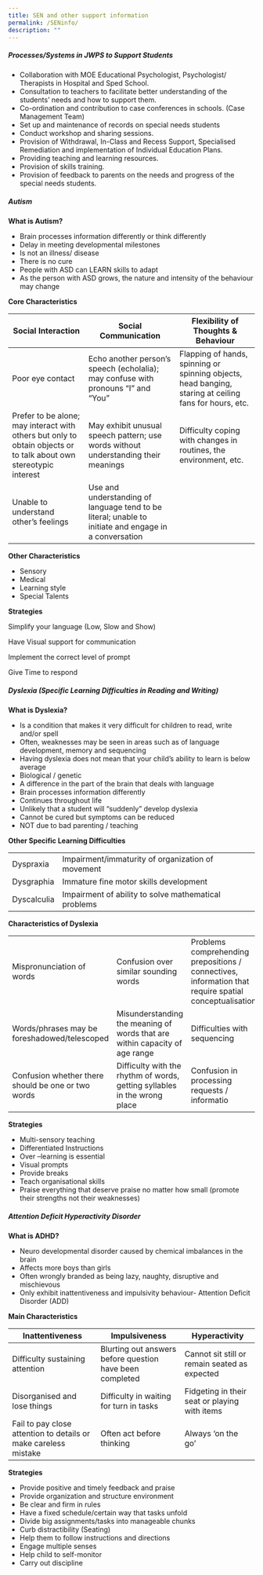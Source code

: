 ```yaml
---
title: SEN and other support information
permalink: /SENinfo/
description: ""
---
```

##### Processes/Systems in JWPS to Support Students

* Collaboration with MOE Educational Psychologist, Psychologist/ Therapists in Hospital and Sped School.
* Consultation to teachers to facilitate better understanding of the students’ needs and how to support them.
* Co-ordination and contribution to case conferences in schools. (Case Management Team)
* Set up and maintenance of records on special needs students
* Conduct workshop and sharing sessions.
* Provision of Withdrawal, In-Class and Recess Support, Specialised Remediation and implementation of Individual Education Plans.
* Providing teaching and learning resources.
* Provision of skills training. 
* Provision of feedback to parents on the needs and progress of the special needs students.


##### Autism

**What is Autism?**

* Brain processes information differently or think differently
* Delay in meeting developmental milestones
* Is not an illness/ disease
* There is no cure
* People with ASD can LEARN skills to adapt
* As the person with ASD grows, the nature and intensity of the behaviour may change


**Core Characteristics**



| Social Interaction | Social Communication | Flexibility of Thoughts & Behaviour |
| -------- | -------- | -------- |
| Poor eye contact     | Echo another person’s speech (echolalia);  may confuse with pronouns “I” and “You”     | Flapping of hands, spinning or spinning objects, head banging, staring at ceiling fans for hours, etc.     |
| Prefer to be alone; may interact with others but only to obtain objects or to talk about own stereotypic interest  | May exhibit unusual speech pattern; use words without understanding their meanings | Difficulty coping with changes in routines, the environment, etc.  |
|  Unable to understand other’s feelings | Use and understanding of language tend to be literal; unable to initiate and engage in a conversation  |  |


**Other Characteristics**

*   Sensory
*   Medical
*   Learning style
*   Special Talents
 

**Strategies**

Simplify your language (Low, Slow and Show)

Have Visual support for communication

Implement the correct level of prompt

Give Time to respond




##### Dyslexia (Specific Learning Difficulties in Reading and Writing)

**What is Dyslexia?**

* Is a condition that makes it very difficult for children to read, write and/or spell
* Often, weaknesses may be seen in areas such as of language development, memory and sequencing
* Having dyslexia does not mean that your child’s ability to learn is below average
* Biological / genetic
* A difference in the part of the brain that deals with language
* Brain processes information differently
* Continues throughout life
* Unlikely that a student will “suddenly” develop dyslexia
* Cannot be cured but symptoms can be reduced
* NOT due to bad parenting / teaching



**Other Specific Learning Difficulties**

|  |  |
| -------- | -------- | 
| Dyspraxia     | Impairment/immaturity of organization of movement     | 
|  Dysgraphia |  Immature fine motor skills development |
|  Dyscalculia |  Impairment of ability to solve mathematical problems |**


**Characteristics of Dyslexia**



| |  |  | |
| -------- | -------- | -------- |---|
| Mispronunciation of words     | Confusion over similar sounding words     | Problems comprehending prepositions / connectives, information that require spatial conceptualisation     | Outline/shape of word is similar to correct word but some letters are confused  |
| Words/phrases may be foreshadowed/telescoped     | Misunderstanding the meaning of words that are within capacity of age range     | Difficulties with sequencing     |  Reverses/mirrors letters, punctuation marks |
| Confusion whether there should be one or two words     | Difficulty with the rhythm of words, getting syllables in the wrong place     | Confusion in processing requests / informatio     |  Letters may be correct but in the wrong order |


**Strategies**

* Multi-sensory teaching
* Differentiated Instructions
* Over –learning is essential
* Visual prompts
* Provide  breaks
* Teach organisational skills
* Praise everything that deserve praise no matter how small (promote their strengths not their weaknesses)


##### Attention Deficit Hyperactivity Disorder

**What is ADHD?**

* Neuro developmental disorder caused by chemical imbalances in the brain
* Affects more boys than girls
* Often wrongly branded as being lazy, naughty, disruptive and mischievous
* Only exhibit inattentiveness and impulsivity behaviour- Attention Deficit Disorder (ADD)


**Main Characteristics**

| Inattentiveness  |  Impulsiveness  |  Hyperactivity  |
| -------- | -------- | -------- |
| Difficulty sustaining attention     | Blurting out answers before question have been completed     | Cannot sit still or remain seated as expected     |
|  Disorganised and lose things |  Difficulty in waiting for turn in tasks  |  Fidgeting in their seat or playing with items |
|  Fail to pay close attention to details or make careless mistake  |  Often act before thinking |   Always ‘on the go’ |


**Strategies**

*  Provide positive and timely feedback and praise
*  Provide organization and structure environment
*  Be clear and firm in rules
*  Have a fixed schedule/certain way that tasks unfold
*  Divide big assignments/tasks into manageable chunks
*  Curb distractibility (Seating)
*  Help them to follow instructions and directions
*  Engage multiple senses
*  Help child to self-monitor
*  Carry out discipline